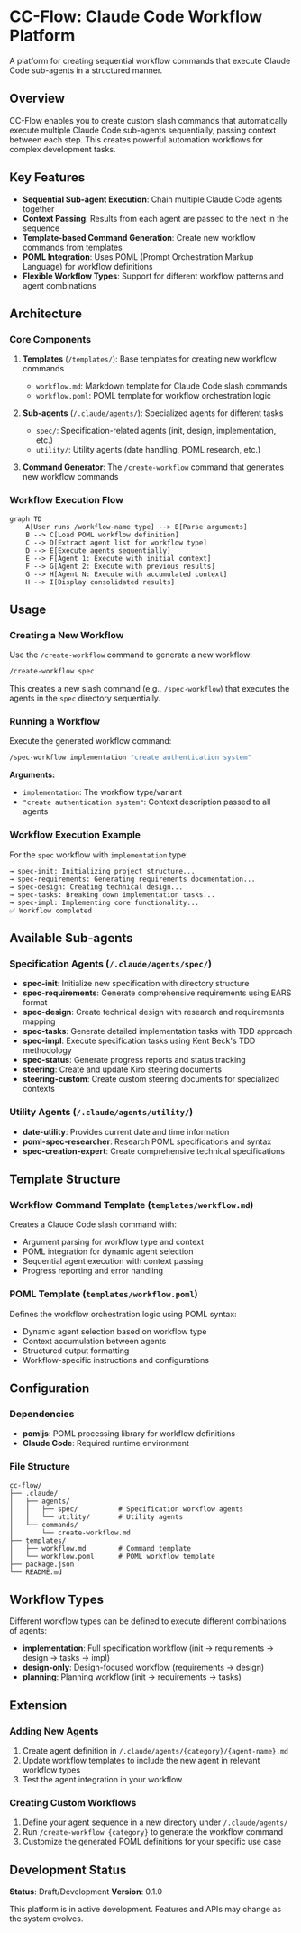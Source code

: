 # CC-Flow: Claude Code Workflow Platform

A platform for creating sequential workflow commands that execute Claude Code sub-agents in a structured manner.

## Overview

CC-Flow enables you to create custom slash commands that automatically execute multiple Claude Code sub-agents sequentially, passing context between each step. This creates powerful automation workflows for complex development tasks.

## Key Features

- **Sequential Sub-agent Execution**: Chain multiple Claude Code agents together
- **Context Passing**: Results from each agent are passed to the next in the sequence
- **Template-based Command Generation**: Create new workflow commands from templates
- **POML Integration**: Uses POML (Prompt Orchestration Markup Language) for workflow definitions
- **Flexible Workflow Types**: Support for different workflow patterns and agent combinations

## Architecture

### Core Components

1. **Templates** (`/templates/`): Base templates for creating new workflow commands
   - `workflow.md`: Markdown template for Claude Code slash commands
   - `workflow.poml`: POML template for workflow orchestration logic

2. **Sub-agents** (`/.claude/agents/`): Specialized agents for different tasks
   - `spec/`: Specification-related agents (init, design, implementation, etc.)
   - `utility/`: Utility agents (date handling, POML research, etc.)

3. **Command Generator**: The `/create-workflow` command that generates new workflow commands

### Workflow Execution Flow

```mermaid
graph TD
    A[User runs /workflow-name type] --> B[Parse arguments]
    B --> C[Load POML workflow definition]
    C --> D[Extract agent list for workflow type]
    D --> E[Execute agents sequentially]
    E --> F[Agent 1: Execute with initial context]
    F --> G[Agent 2: Execute with previous results]
    G --> H[Agent N: Execute with accumulated context]
    H --> I[Display consolidated results]
```

## Usage

### Creating a New Workflow

Use the `/create-workflow` command to generate a new workflow:

```bash
/create-workflow spec
```

This creates a new slash command (e.g., `/spec-workflow`) that executes the agents in the `spec` directory sequentially.

### Running a Workflow

Execute the generated workflow command:

```bash
/spec-workflow implementation "create authentication system"
```

**Arguments:**
- `implementation`: The workflow type/variant
- `"create authentication system"`: Context description passed to all agents

### Workflow Execution Example

For the `spec` workflow with `implementation` type:

```
→ spec-init: Initializing project structure...
→ spec-requirements: Generating requirements documentation...
→ spec-design: Creating technical design...
→ spec-tasks: Breaking down implementation tasks...
→ spec-impl: Implementing core functionality...
✅ Workflow completed
```

## Available Sub-agents

### Specification Agents (`/.claude/agents/spec/`)

- **spec-init**: Initialize new specification with directory structure
- **spec-requirements**: Generate comprehensive requirements using EARS format  
- **spec-design**: Create technical design with research and requirements mapping
- **spec-tasks**: Generate detailed implementation tasks with TDD approach
- **spec-impl**: Execute specification tasks using Kent Beck's TDD methodology
- **spec-status**: Generate progress reports and status tracking
- **steering**: Create and update Kiro steering documents
- **steering-custom**: Create custom steering documents for specialized contexts

### Utility Agents (`/.claude/agents/utility/`)

- **date-utility**: Provides current date and time information
- **poml-spec-researcher**: Research POML specifications and syntax
- **spec-creation-expert**: Create comprehensive technical specifications

## Template Structure

### Workflow Command Template (`templates/workflow.md`)

Creates a Claude Code slash command with:
- Argument parsing for workflow type and context
- POML integration for dynamic agent selection
- Sequential agent execution with context passing
- Progress reporting and error handling

### POML Template (`templates/workflow.poml`)

Defines the workflow orchestration logic using POML syntax:
- Dynamic agent selection based on workflow type
- Context accumulation between agents
- Structured output formatting
- Workflow-specific instructions and configurations

## Configuration

### Dependencies

- **pomljs**: POML processing library for workflow definitions
- **Claude Code**: Required runtime environment

### File Structure

```
cc-flow/
├── .claude/
│   ├── agents/
│   │   ├── spec/          # Specification workflow agents
│   │   └── utility/       # Utility agents
│   └── commands/
│       └── create-workflow.md
├── templates/
│   ├── workflow.md        # Command template
│   └── workflow.poml      # POML workflow template
├── package.json
└── README.md
```

## Workflow Types

Different workflow types can be defined to execute different combinations of agents:

- **implementation**: Full specification workflow (init → requirements → design → tasks → impl)
- **design-only**: Design-focused workflow (requirements → design)
- **planning**: Planning workflow (init → requirements → tasks)

## Extension

### Adding New Agents

1. Create agent definition in `/.claude/agents/{category}/{agent-name}.md`
2. Update workflow templates to include the new agent in relevant workflow types
3. Test the agent integration in your workflow

### Creating Custom Workflows

1. Define your agent sequence in a new directory under `/.claude/agents/`
2. Run `/create-workflow {category}` to generate the workflow command
3. Customize the generated POML definitions for your specific use case

## Development Status

**Status**: Draft/Development
**Version**: 0.1.0

This platform is in active development. Features and APIs may change as the system evolves.
